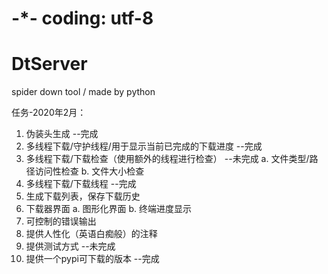 # -*- coding: utf-8
# DtServer
spider down tool / made by python

任务-2020年2月：
1. 伪装头生成					                 --完成
2. 多线程下载/守护线程/用于显示当前已完成的下载进度	--完成
3. 多线程下载/下载检查（使用额外的线程进行检查）	--未完成
	a. 文件类型/路径访问性检查
	b. 文件大小检查   		                    
4. 多线程下载/下载线程							  --完成			           
5. 生成下载列表，保存下载历史			
6. 下载器界面
	a. 图形化界面
	b. 终端进度显示					
7. 可控制的错误输出							
8. 提供人性化（英语白痴般）的注释	
9. 提供测试方式									  --未完成
10. 提供一个pypi可下载的版本					   --完成
